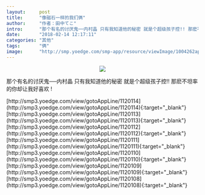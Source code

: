 ```yaml
---
layout:     post
title:      "像磁石一样的我们俩"
author:     "作者：田中てこ"
intro:      "那个有名的讨厌鬼──内村晶 只有我知道他的秘密 就是个超级孩子控!! 那麽不坦率的你却让我好喜欢 !"
date:       "2018-02-14 12:17:11"
categories: "其他"
tags:       "俩"
image:      "http://smp.yoedge.com/smp-app/resource/viewImage/1004262appline.png"
---
```

<div style="text-align: center">
<p><img src="http://smp.yoedge.com/smp-app/resource/viewImage/1004262appline.png"/></p>
</div>
<p class="post-meta">
<span>那个有名的讨厌鬼──内村晶 只有我知道他的秘密 就是个超级孩子控!! 那麽不坦率的你却让我好喜欢 !</span>
</p>
[http://smp3.yoedge.com/view/gotoAppLine/1120114](http://smp3.yoedge.com/view/gotoAppLine/1120114){:target="_blank"}
[http://smp3.yoedge.com/view/gotoAppLine/1120113](http://smp3.yoedge.com/view/gotoAppLine/1120113){:target="_blank"}
[http://smp3.yoedge.com/view/gotoAppLine/1120112](http://smp3.yoedge.com/view/gotoAppLine/1120112){:target="_blank"}
[http://smp3.yoedge.com/view/gotoAppLine/1120111](http://smp3.yoedge.com/view/gotoAppLine/1120111){:target="_blank"}
[http://smp3.yoedge.com/view/gotoAppLine/1120110](http://smp3.yoedge.com/view/gotoAppLine/1120110){:target="_blank"}
[http://smp3.yoedge.com/view/gotoAppLine/1120109](http://smp3.yoedge.com/view/gotoAppLine/1120109){:target="_blank"}
[http://smp3.yoedge.com/view/gotoAppLine/1120108](http://smp3.yoedge.com/view/gotoAppLine/1120108){:target="_blank"}


